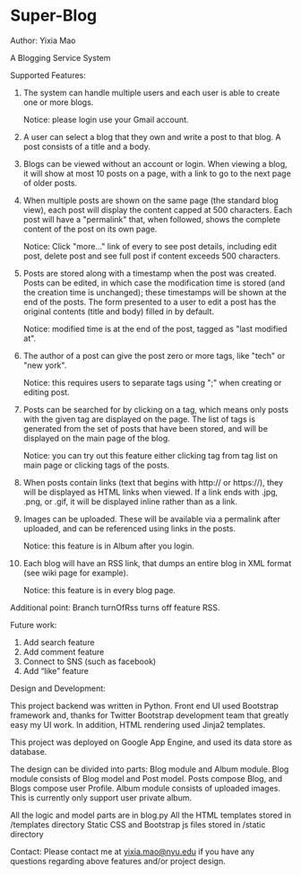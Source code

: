 Super-Blog
==========

Author: Yixia Mao

A Blogging Service System

Supported Features:

1. The system can handle multiple users and each user is able to create one or more blogs.

	Notice: please login use your Gmail account.

2. A user can select a blog that they own and write a post to that blog. A post consists of a title and a body.

3. Blogs can be viewed without an account or login. When viewing a blog, it will show at most 10 posts on a page, with a link to go to the next page of older posts.

4. When multiple posts are shown on the same page (the standard blog view), each post will display the content capped at 500 characters. Each post will have a "permalink" that, when followed, shows the complete content of the post on its own page.

	Notice: Click "more..." link of every to see post details, including edit post, delete post and see full post if content exceeds 500 characters.

5. Posts are stored along with a timestamp when the post was created. Posts can be edited, in which case the modification time is stored (and the creation time is unchanged); these timestamps will be shown at the end of the posts. The form presented to a user to edit a post has the original contents (title and body) filled in by default.

	Notice: modified time is at the end of the post, tagged as "last modified at".

6. The author of a post can give the post zero or more tags, like "tech" or "new york".

	Notice: this requires users to separate tags using ";" when creating or editing post.

7. Posts can be searched for by clicking on a tag, which means only posts with the given tag are displayed on the page. The list of tags is generated from the set of posts that have been stored, and will be displayed on the main page of the blog.

	Notice: you can try out this feature either clicking tag from tag list on main page or clicking tags of the posts.

8. When posts contain links (text that begins with http:// or https://), they will be displayed as HTML links when viewed. If a link ends with .jpg, .png, or .gif, it will be displayed inline rather than as a link.

9. Images can be uploaded. These will be available via a permalink after uploaded, and can be referenced using links in the posts.

	Notice: this feature is in Album after you login.

10. Each blog will have an RSS link, that dumps an entire blog in XML format (see wiki page for example).

	Notice: this feature is in every blog page.


Additional point:
Branch turnOfRss turns off feature RSS.


Future work:

1. Add search feature
2. Add comment feature
3. Connect to SNS (such as facebook)
4. Add “like” feature


Design and Development:

This project backend was written in Python. Front end UI used Bootstrap framework and, thanks for Twitter Bootstrap development team that greatly easy my UI work. In addition, HTML rendering used Jinja2 templates.

This project was deployed on Google App Engine, and used its data store as database.

The design can be divided into parts: Blog module and Album module. 
Blog module consists of Blog model and Post model. Posts compose Blog, and Blogs compose user Profile.
Album module consists of uploaded images. This is currently only support user private album.

All the logic and model parts are in blog.py
All the HTML templates stored in /templates directory
Static CSS and Bootstrap js files stored in /static directory


Contact:
Please contact me at yixia.mao@nyu.edu if you have any questions regarding above features and/or project design.

